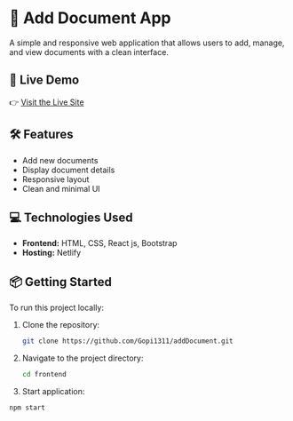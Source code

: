 # 📄 Add Document App

A simple and responsive web application that allows users to add, manage, and view documents with a clean interface.

## 🚀 Live Demo

👉 [Visit the Live Site](https://add-document.netlify.app/)

## 🛠 Features

- Add new documents
- Display document details
- Responsive layout
- Clean and minimal UI

## 💻 Technologies Used

- **Frontend:** HTML, CSS, React js, Bootstrap
- **Hosting:** Netlify

## 📦 Getting Started

To run this project locally:

1. Clone the repository:
   ```bash
   git clone https://github.com/Gopi1311/addDocument.git
2. Navigate to the project directory:
   ```bash
   cd frontend   
3. Start application:
```bash
npm start
